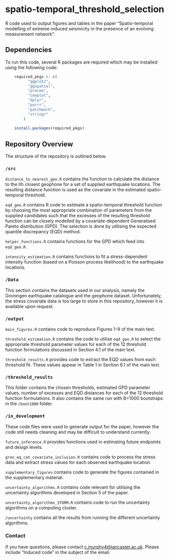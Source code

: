 
<!-- README.md is generated from README.Rmd. Please edit that file -->

# spatio-temporal_threshold_selection

<!-- badges: start -->
<!-- badges: end -->

R code used to output figures and tables in the paper “Spatio-temporal
modelling of extreme induced seismicity in the presence of an evolving
measurement network”.

## Dependencies

To run this code, several R packages are required which may be installed
using the following code:

``` r
    required_pkgs <- c(
          "ggplot2",
          "ggspatial",
          "pracma",
          "cowplot",
          "dplyr",
          "purrr",
          "patchwork",
          "stringr"
        )
        
    install.packages(required_pkgs)
```

## Repository Overview

The structure of the repository is outlined below.

### `/src`

`distance_to_nearest_geo.R` contains the function to calculate the
distance to the ith closest geophone for a set of supplied earthquake
locations. The resulting distance function is used as the covariate in
the estimated spatio-temporal threshold.

`eqd_geo.R` contains R code to estimate a spatio-temporal threshold
function by choosing the most appropriate combination of parameters from
the supplied candidates such that the excesses of the resulting
threshold function can be closely modelled by a covariate-dependent
Generalised Pareto distribution (GPD). The selection is done by
utilising the expected quantile discrepancy (EQD) method.

`helper_functions.R` contains functions for the GPD which feed into
`eqd_geo.R`.

`intensity_estimation.R` contains functions to fit a stress-dependent
intensity function (based on a Poisson process likelihood) to the
earthquake locations.

### `/Data`

This section contains the datasets used in our analysis, namely the
Groningen earthquake catalogue and the geophone dataset. Unfortunately,
the stress covariate data is too large to store in this repository,
however it is available upon request.

### `/output`

`main_figures.R` contains code to reproduce Figures 1-9 of the main
text.

`threshold_estimation.R` contains the code to utilise `eqd_geo.R` to
select the appropriate threshold parameter values for each of the 12
threshold function formulations discussed in Section 4.1 of the main
text.

`threshold_results.R` provides code to extract the EQD values from each
threshold fit. These values appear in Table 1 in Section 6.1 of the main
text.

### `/threshold_results`

This folder contains the chosen thresholds, estimated GPD parameter
values, number of excesses and EQD distances for each of the 12
threshold function formulations. It also contains the same run with
B=1000 bootstraps in the `/boot1000` folder.

### `/in_development`

These code files were used to generate output for the paper, however the
code still needs cleaning and may be difficult to understand currently.

`future_inference.R` provides functions used in estimating future
endpoints and design levels.

`gron_eq_cat_covariate_inclusion.R` contains code to process the stress
data and extract stress values for each observed earthquake location.

`supplementary_figures` contains code to generate the figures contained
in the supplementary material.

`uncertainty_algorithms.R` contains code relevant for utilising the
uncertainty algorithms developed in Section 5 of the paper.

`uncertainty_algorithms_STORM.R` contains code to run the uncertainty
algorithms on a computing cluster.

`/uncertainty` contains all the results from running the different
uncertainty algorithms.

### Contact

If you have questions, please contact <c.murphy4@lancaster.ac.uk>.
Please include “Induced code” in the subject of the email.
